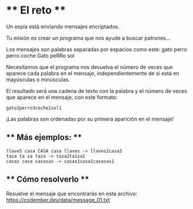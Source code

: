 # ** El reto **
Un espía está enviando mensajes encriptados.

Tu misión es crear un programa que nos ayude a buscar patrones...

Los mensajes son palabras separadas por espacios como este:
gato perro perro coche Gato peRRo sol

Necesitamos que el programa nos devuelva el número de veces que aparece cada palabra en el mensaje, independientemente de si está en mayúsculas o minúsculas.

El resultado será una cadena de texto con la palabra y el número de veces que aparece en el mensaje, con este formato:
```
gato2perro3coche1sol1
```

¡Las palabras son ordenadas por su primera aparición en el mensaje!

## ** Más ejemplos: **
```
llaveS casa CASA casa llaves -> llaves2casa3
taza ta za taza -> taza2ta1za1
casas casa casasas -> casas1casa1casasas1
```

## ** Cómo resolverlo **
Resuelve el mensaje que encontrarás en este archivo: https://codember.dev/data/message_01.txt
